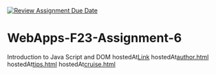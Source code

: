 [![Review Assignment Due Date](https://classroom.github.com/assets/deadline-readme-button-24ddc0f5d75046c5622901739e7c5dd533143b0c8e959d652212380cedb1ea36.svg)](https://classroom.github.com/a/b9NC0g7h)
# WebApps-F23-Assignment-6
Introduction to Java Script and DOM
hostedAt[Link](https://44-563-webapps-f23.github.io/44563-webapps-f23-assignment6-VBSKishore/)
hostedAt[author.html](https://github.com/44-563-WebApps-F23/44563-webapps-f23-assignment6-VBSKishore/blob/main/author.html)
hostedAt[tips.html](https://github.com/44-563-WebApps-F23/44563-webapps-f23-assignment6-VBSKishore/blob/main/tips.html)
hostedAt[cruise.html](cruise.html)


